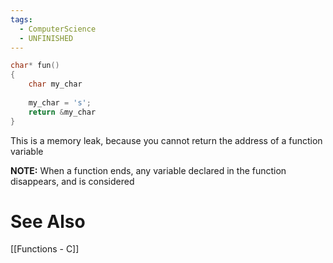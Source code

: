 ```yaml
---
tags:
  - ComputerScience
  - UNFINISHED
---
```

```c showlinenumbers {6}
char* fun()
{
	char my_char
	
	my_char = 's';
	return &my_char
}
```

This is a memory leak, because you cannot return the address of a function variable

**NOTE:** When a function ends, any variable declared in the function disappears, and is considered

# See Also
[[Functions - C]]